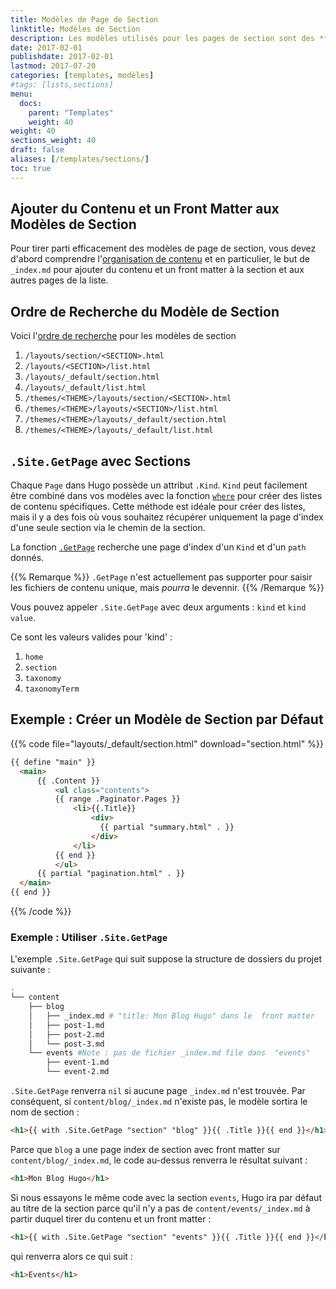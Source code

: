```yaml
---
title: Modèles de Page de Section
linktitle: Modèles de Section 
description: Les modèles utilisés pour les pages de section sont des **listes** et ils ont donc toutes les variables et méthodes disponibles pour les pages de listes.
date: 2017-02-01
publishdate: 2017-02-01
lastmod: 2017-07-20
categories: [templates, modèles]
#tags: [lists,sections]
menu:
  docs:
    parent: "Templates"
    weight: 40
weight: 40
sections_weight: 40
draft: false
aliases: [/templates/sections/]
toc: true
---
```


## Ajouter du Contenu et un Front Matter aux Modèles de Section

Pour tirer parti efficacement des modèles de page de section, vous devez d'abord comprendre l'[organisation de contenu](/gestion-contenu/organisation/) et en particulier, le but de `_index.md` pour ajouter du contenu et un front matter à la section et aux autres pages de la liste.

## Ordre de Recherche du Modèle de Section

Voici l'[ordre de recherche][lookup] pour les modèles de section 

1. `/layouts/section/<SECTION>.html`
2. `/layouts/<SECTION>/list.html`
3. `/layouts/_default/section.html`
4. `/layouts/_default/list.html`
5. `/themes/<THEME>/layouts/section/<SECTION>.html`
6. `/themes/<THEME>/layouts/<SECTION>/list.html`
7. `/themes/<THEME>/layouts/_default/section.html`
8. `/themes/<THEME>/layouts/_default/list.html`

## `.Site.GetPage` avec Sections

Chaque `Page` dans Hugo possède un attribut  `.Kind`. `Kind` peut facilement être combiné dans vos modèles avec la fonction [`where`][where] pour créer des listes de contenu spécifiques. Cette méthode est idéale pour créer des listes, mais il y a des fois où vous souhaitez récupérer uniquement la page d'index d'une seule section via le chemin de la section.

La fonction [`.GetPage`][getpage] recherche une page d'index d'un `Kind` et d'un `path` donnés.

{{% Remarque %}}
`.GetPage` n'est actuellement pas supporter pour saisir les fichiers de contenu unique, mais *pourra* le devennir.
{{% /Remarque %}}

Vous pouvez appeler `.Site.GetPage` avec deux arguments : `kind` et `kind value`.

Ce sont les valeurs valides pour 'kind' :

1. `home`
2. `section`
3. `taxonomy`
4. `taxonomyTerm`


## Exemple : Créer un Modèle de Section par Défaut

{{% code file="layouts/_default/section.html" download="section.html" %}}
```html
{{ define "main" }}
  <main>
      {{ .Content }}
          <ul class="contents">
          {{ range .Paginator.Pages }}
              <li>{{.Title}}
                  <div>
                    {{ partial "summary.html" . }}
                  </div>
              </li>
          {{ end }}
          </ul>
      {{ partial "pagination.html" . }}
  </main>
{{ end }}
```
{{% /code %}}

### Exemple : Utiliser `.Site.GetPage`

L'exemple `.Site.GetPage` qui suit suppose la structure de dossiers du projet suivante :

```bash
.
└── content
    ├── blog
    │   ├── _index.md # "title: Mon Blog Hugo" dans le  front matter
    │   ├── post-1.md
    │   ├── post-2.md
    │   └── post-3.md
    └── events #Note : pas de fichier _index.md file dans  "events"
        ├── event-1.md
        └── event-2.md
```

`.Site.GetPage` renverra `nil` si aucune page `_index.md` n'est trouvée. Par conséquent, si `content/blog/_index.md` n'existe pas, le modèle sortira le nom de section : 

```html
<h1>{{ with .Site.GetPage "section" "blog" }}{{ .Title }}{{ end }}</h1>
```

Parce que `blog` a une page index de section avec front matter sur `content/blog/_index.md`, le code au-dessus renverra le résultat suivant : 

```html
<h1>Mon Blog Hugo</h1>
```

Si nous essayons le même code avec la section `events`, Hugo ira par défaut au titre de la section parce qu'il n'y a pas de `content/events/_index.md` à partir duquel tirer du contenu et un front matter : 

```html
<h1>{{ with .Site.GetPage "section" "events" }}{{ .Title }}{{ end }}</h1>
```

qui renverra alors ce qui suit : 

```html
<h1>Events</h1>
```


[contentorg]: /gestion-contenu/organisation/
[getpage]: /fonctions/getpage/
[lists]: /templates/lists/
[lookup]: /templates/lookup-order/
[where]: /fonctions/where/
